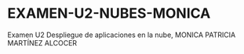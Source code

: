 # EXAMEN-U2-NUBES-MONICA
Examen U2 Despliegue de aplicaciones en la nube, MONICA PATRICIA MARTÍNEZ ALCOCER
